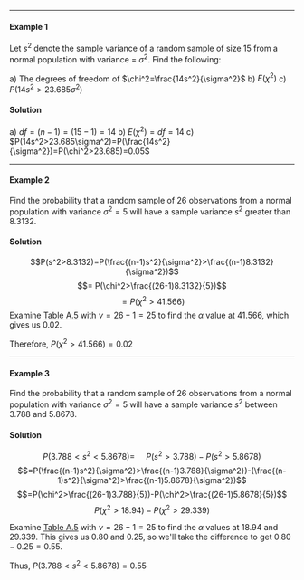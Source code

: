 - - -
#### Example 1
Let $s^2$ denote the sample variance of a random sample of size 15 from a normal population with variance = $\sigma^2$. Find the following:

a) The degrees of freedom of $\chi^2=\frac{14s^2}{\sigma^2}$
b) $E(\chi^2)$
c) $P(14s^2>23.685\sigma^2)$

#### Solution
a) $df=(n-1)=(15-1)=14$
b) $E(\chi^2)=df=14$
c) $P(14s^2>23.685\sigma^2)=P(\frac{14s^2}{\sigma^2})=P(\chi^2>23.685)=0.05$

- - -
#### Example 2
Find the probability that a random sample of 26 observations from a normal population with variance $\sigma^2=5$ will have a sample variance $s^2$ greater than $8.3132$.

#### Solution
$$P(s^2>8.3132)=P(\frac{(n-1)s^2}{\sigma^2}>\frac{(n-1)8.3132}{\sigma^2})$$
$$= P(\chi^2>\frac{(26-1)8.3132}{5})$$
$$=P(\chi^2>41.566)$$
Examine [Table A.5](./Resources/Table%20A5%20-%20Critical%20Values%20of%20the%20Chi%20Squared%20Distribution.pdf)  with $\nu = 26-1=25$ to find the $\alpha$ value at $41.566$, which gives us $0.02$.

Therefore, $P(\chi^2>41.566)=0.02$

- - -
#### Example 3
Find the probability that a random sample of 26 observations from a normal population with variance $\sigma^2=5$ will have a sample variance $s^2$ between $3.788$ and $5.8678$.

#### Solution
$$P(3.788<s^2<5.8678)=~ ~ ~ ~ ~P(s^2>3.788)-P(s^2>5.8678)$$
$$=P(\frac{(n-1)s^2}{\sigma^2}>\frac{(n-1)3.788}{\sigma^2})-(\frac{(n-1)s^2}{\sigma^2}>\frac{(n-1)5.8678}{\sigma^2})$$
$$=P(\chi^2>\frac{(26-1)3.788}{5})-P(\chi^2>\frac{(26-1)5.8678}{5})$$
$$P(\chi^2>18.94)-P(\chi^2>29.339)$$

 Examine [Table A.5](./Resources/Table%20A5%20-%20Critical%20Values%20of%20the%20Chi%20Squared%20Distribution.pdf)  with $\nu = 26-1=25$ to find the $\alpha$ values at $18.94$ and $29.339$. This gives us $0.80$ and $0.25$, so we'll take the difference to get $0.80-0.25=0.55$.

Thus, $P(3.788<s^2<5.8678)=0.55$
 




